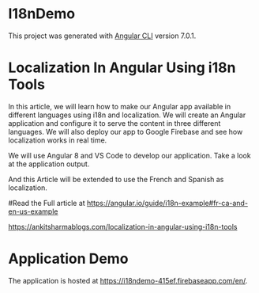 # I18nDemo

This project was generated with [Angular CLI](https://github.com/angular/angular-cli) version 7.0.1.

# Localization In Angular Using i18n Tools
In this article, we will learn how to make our Angular app available in different languages using i18n and localization. We will create an Angular application and configure it to serve the content in three different languages. We will also deploy our app to Google Firebase and see how localization works in real time.

We will use Angular 8 and VS Code to develop our application. Take a look at the application output.

And this Article will be extended to use the French and Spanish as localization.

#Read the Full article at 
https://angular.io/guide/i18n-example#fr-ca-and-en-us-example

https://ankitsharmablogs.com/localization-in-angular-using-i18n-tools

# Application Demo
The application is hosted at https://i18ndemo-415ef.firebaseapp.com/en/. 
